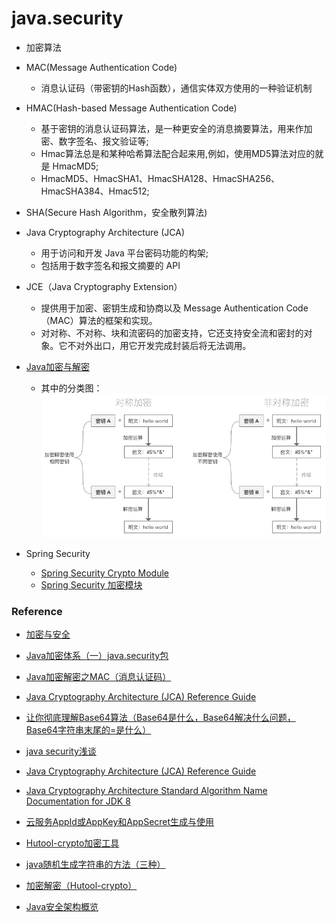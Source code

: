 # java.security

- 加密算法

- MAC(Message Authentication Code)
    - 消息认证码（带密钥的Hash函数），通信实体双方使用的一种验证机制
- HMAC(Hash-based Message Authentication Code)
    - 基于密钥的消息认证码算法，是一种更安全的消息摘要算法，用来作加密、数字签名、报文验证等;
    - Hmac算法总是和某种哈希算法配合起来用,例如，使用MD5算法对应的就是 HmacMD5;
    - HmacMD5、HmacSHA1、HmacSHA128、HmacSHA256、HmacSHA384、Hmac512;
- SHA(Secure Hash Algorithm，安全散列算法)

- Java Cryptography Architecture (JCA) 
    - 用于访问和开发 Java 平台密码功能的构架;
    - 包括用于数字签名和报文摘要的 API
- JCE（Java Cryptography Extension）
    - 提供用于加密、密钥生成和协商以及 Message Authentication Code（MAC）算法的框架和实现。
    - 对对称、不对称、块和流密码的加密支持，它还支持安全流和密封的对象。它不对外出口，用它开发完成封装后将无法调用。

- [Java加密与解密](https://www.jianshu.com/p/213d69ac27b3)
    - 其中的分类图：
    ![加密算法分类图](./pic/4337070-b2a72bd716a079aa.webp)


- Spring Security
    - [Spring Security Crypto Module](https://docs.spring.io/spring-security/reference/features/integrations/cryptography.html)
    - [Spring Security 加密模块](https://www.docs4dev.com/docs/zh/spring-security/4.2.10.RELEASE/reference/crypto.html)

### Reference

- [加密与安全](https://www.liaoxuefeng.com/wiki/1252599548343744/1255943717668160)

- [Java加密体系（一）java.security包](https://www.jianshu.com/p/548ec3b91d20)

- [Java加密解密之MAC（消息认证码）](https://blog.csdn.net/x_san3/article/details/80613605)

- [Java Cryptography Architecture (JCA) Reference Guide](https://docs.oracle.com/javase/8/docs/technotes/guides/security/crypto/CryptoSpec.html#ProviderArch)

- [让你彻底理解Base64算法（Base64是什么，Base64解决什么问题，Base64字符串末尾的=是什么）](https://zhuanlan.zhihu.com/p/384238870)

- [java security浅谈](https://blog.csdn.net/hyEnA_Tiger/article/details/78407138?locationNum=9&fps=1)

- [Java Cryptography Architecture (JCA) Reference Guide](https://docs.oracle.com/javase/8/docs/technotes/guides/security/crypto/CryptoSpec.html#ProviderArch)

- [Java Cryptography Architecture
Standard Algorithm Name Documentation for JDK 8](https://docs.oracle.com/javase/8/docs/technotes/guides/security/StandardNames.html)

- [云服务AppId或AppKey和AppSecret生成与使用](https://houxian1103.blog.csdn.net/article/details/111662511)

- [Hutool-crypto加密工具](https://blog.csdn.net/qq_45246098/article/details/123065390)

- [java随机生成字符串的方法（三种）](https://blog.csdn.net/cpa_821/article/details/85054198)

- [加密解密（Hutool-crypto）](https://www.hutool.cn/docs/#/crypto/%E6%A6%82%E8%BF%B0)
- [Java安全架构概览](https://blog.csdn.net/u012741741/article/details/79206758)